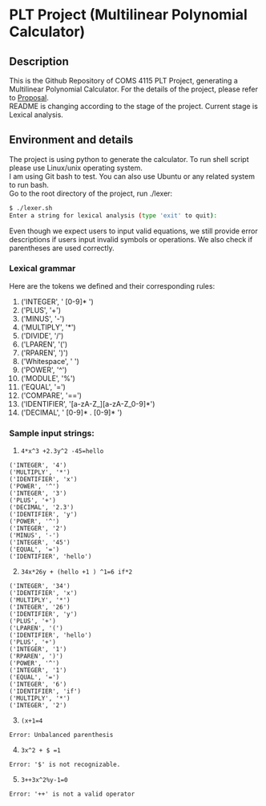 # PLT Project (Multilinear Polynomial Calculator)

## Description
This is the Github Repository of COMS 4115 PLT Project, generating a Multilinear Polynomial Calculator. 
For the details of the project, please refer to [Proposal](https://github.com/4115-project/PLTProject/blob/main/assignments/proposal.pdf). <br />
README is changing according to the stage of the project. Current stage is Lexical analysis.

## Environment and details
The project is using python to generate the calculator. To run shell script please use Linux/unix operating system. <br />
I am using Git bash to test. You can also use Ubuntu or any related system to run bash. <br />
Go to the root directory of the project, run ./lexer:
```bash
$ ./lexer.sh
Enter a string for lexical analysis (type 'exit' to quit):
```

Even though we expect users to input valid equations, we still provide error descriptions if users input invalid symbols or operations. We also check if parentheses are used correctly.

### Lexical grammar
Here are the tokens we defined and their corresponding rules:
1. ('INTEGER', ' [0-9]* ')
2. ('PLUS', '+')
3. ('MINUS', '-')
4. ('MULTIPLY', '*')
5. ('DIVIDE', '/')
6. ('LPAREN', '(')
7. ('RPAREN', ')')
8. ('Whitespace', ' ')
9. ('POWER', '^')
10. ('MODULE', '%')
11. ('EQUAL', '=')
12. ('COMPARE', '==')
13. ('IDENTIFIER', '[a-zA-Z_][a-zA-Z_0-9]*')
14. ('DECIMAL', ' [0-9]* . [0-9]* ')


### Sample input strings:

1. ```4*x^3 +2.3y^2 -45=hello```
```
('INTEGER', '4')
('MULTIPLY', '*')
('IDENTIFIER', 'x')
('POWER', '^')
('INTEGER', '3')
('PLUS', '+')
('DECIMAL', '2.3')
('IDENTIFIER', 'y')
('POWER', '^')
('INTEGER', '2')
('MINUS', '-')
('INTEGER', '45')
('EQUAL', '=')
('IDENTIFIER', 'hello')
```

2. ```34x*26y + (hello +1 ) ^1=6 if*2```
```
('INTEGER', '34')
('IDENTIFIER', 'x')
('MULTIPLY', '*')
('INTEGER', '26')
('IDENTIFIER', 'y')
('PLUS', '+')
('LPAREN', '(')
('IDENTIFIER', 'hello')
('PLUS', '+')
('INTEGER', '1')
('RPAREN', ')')
('POWER', '^')
('INTEGER', '1')
('EQUAL', '=')
('INTEGER', '6')
('IDENTIFIER', 'if')
('MULTIPLY', '*')
('INTEGER', '2')
```

3. ```(x+1=4```
   
```Error: Unbalanced parenthesis```

4.  ```3x^2 + $ =1```

```Error: '$' is not recognizable.```

5. ```3++3x^2%y-1=0```

```Error: '++' is not a valid operator```
